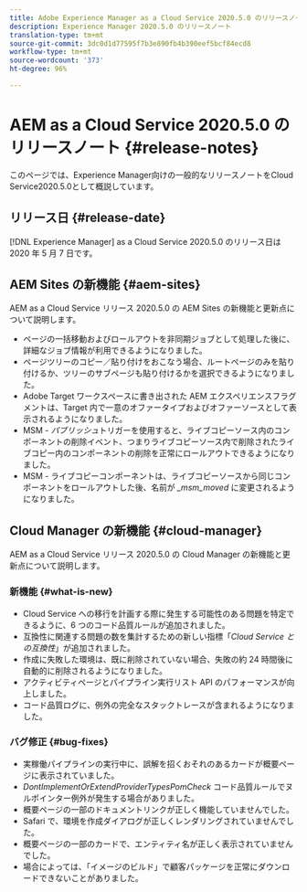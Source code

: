```yaml
---
title: Adobe Experience Manager as a Cloud Service 2020.5.0 のリリースノート
description: Experience Manager 2020.5.0 のリリースノート
translation-type: tm+mt
source-git-commit: 3dc0d1d77595f7b3e890fb4b390eef5bcf84ecd8
workflow-type: tm+mt
source-wordcount: '373'
ht-degree: 96%

---
```



# AEM as a Cloud Service 2020.5.0 のリリースノート {#release-notes}

このページでは、Experience Manager向けの一般的なリリースノートをCloud Service2020.5.0として概説しています。

## リリース日 {#release-date}

[!DNL Experience Manager] as a Cloud Service 2020.5.0 のリリース日は 2020 年 5 月 7 日です。

## AEM Sites の新機能 {#aem-sites}

AEM as a Cloud Service リリース 2020.5.0 の AEM Sites の新機能と更新点について説明します。

* ページの一括移動およびロールアウトを非同期ジョブとして処理した後に、詳細なジョブ情報が利用できるようになりました。
* ページツリーのコピー／貼り付けをおこなう場合、ルートページのみを貼り付けるか、ツリーのサブページも貼り付けるかを選択できるようになりました。
* Adobe Target ワークスペースに書き出された AEM エクスペリエンスフラグメントは、Target 内で一意のオファータイプおよびオファーソースとして表示されるようになりました。
* MSM - *パブリッシュ*&#x200B;トリガーを使用すると、ライブコピーソース内のコンポーネントの削除イベント、つまりライブコピーソース内で削除されたライブコピー内のコンポーネントの削除を正常にロールアウトできるようになりました。
* MSM - ライブコピーコンポーネントは、ライブコピーソースから同じコンポーネントをロールアウトした後、名前が *_msm_moved* に変更されるようになりました。


## Cloud Manager の新機能 {#cloud-manager}

AEM as a Cloud Service リリース 2020.5.0 の Cloud Manager の新機能と更新点について説明します。

### 新機能 {#what-is-new}

* Cloud Service への移行を計画する際に発生する可能性のある問題を特定できるように、6 つのコード品質ルールが追加されました。
* 互換性に関連する問題の数を集計するための新しい指標「*Cloud Service との互換性*」が追加されました。
* 作成に失敗した環境は、既に削除されていない場合、失敗の約 24 時間後に自動的に削除されるようになりました。
* アクティビティページとパイプライン実行リスト API のパフォーマンスが向上しました。
* コード品質ログに、例外の完全なスタックトレースが含まれるようになりました。

### バグ修正  {#bug-fixes}

* 実稼働パイプラインの実行中に、誤解を招くおそれのあるカードが概要ページに表示されていました。
* *DontImplementOrExtendProviderTypesPomCheck* コード品質ルールでヌルポインター例外が発生する場合がありました。
* 概要ページの一部のドキュメントリンクが正しく機能していませんでした。
* Safari で、環境を作成ダイアログが正しくレンダリングされていませんでした。
* 概要ページの一部のカードで、エンティティ名が正しく表示されていませんでした。
* 場合によっては、「イメージのビルド」で顧客パッケージを正常にダウンロードできないことがありました。


